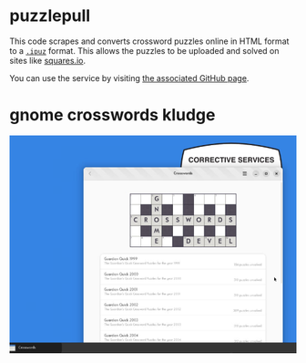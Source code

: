 # puzzlepull

This code scrapes and converts crossword puzzles online in HTML format to a [`.ipuz`](http://www.ipuz.org/) format.
This allows the puzzles to be uploaded and solved on sites like [squares.io](http://squares.io/).

You can use the service by visiting [the associated GitHub page](https://astrojarred.github.io/puzzlepull/).

# gnome crosswords kludge

![how The Guardian looks inside GNOME Crosswords](README.gnome-crosswords.png)
